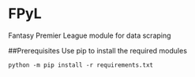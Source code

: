 # FPyL
Fantasy Premier League module for data scraping

##Prerequisites
Use pip to install the required modules 
```
python -m pip install -r requirements.txt
```